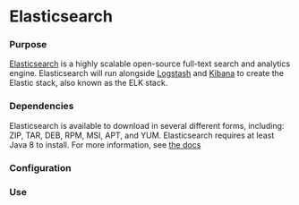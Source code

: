 # Elasticsearch

### Purpose
[Elasticsearch](https://www.elastic.co/) is a highly scalable open-source full-text search and analytics engine. Elasticsearch will run alongside [Logstash](https://www.elastic.co/products/logstash) and [Kibana](https://www.elastic.co/products/kibana) to create the Elastic stack, also known as the ELK stack.

### Dependencies
Elasticsearch is available to download in several different forms, including: ZIP, TAR, DEB, RPM, MSI, APT, and YUM.
Elasticsearch requires at least Java 8 to install. For more information, see [the docs](https://www.elastic.co/guide/en/elasticsearch/reference/current/_installation.html)

### Configuration

### Use
